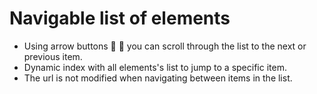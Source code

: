 # Navigable list of elements

- Using arrow buttons :arrow_down_small: :arrow_up_small: you can scroll through the list to the next or previous item.
- Dynamic index with all elements's list to jump to a specific item.
- The url is not modified when navigating between items in the list.
